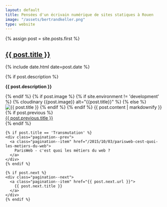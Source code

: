 ```yaml
---
layout: default
title: Pensées d'un écrivain numérique de sites statiques à Rouen
image: "/assets/bertrandkeller.png"
type: website
--- 
```


<div class="wrapper">
  {% assign post = site.posts.first %}
  <section class="post">
    <h1><a href="{{ post.url }}">{{ post.title }}</a></h1>
    <p class="post-meta">{% include date.html date=post.date %}</p>
    {% if post.description %}
      <p><strong>{{ post.description }}</strong></p>
    {% endif %}
    {% if post.image %}
    {% if site.environment != 'development' %}
    {% cloudinary {{post.image}} alt="{{post.title}}" %}
    {% else %}
    <img src="{{ post.image }}" alt="{{ post.title }}">
    {% endif %}
    {% endif %}
    {{ post.content | markdownify }}
  </section>

  <div class="pagination--prevnext" role="navigation">
    {% if post.previous %}
    <div class="pagination--prev">
      <a class="pagination--item" href="{{ post.previous.url }}">
        {{ post.previous.title }}
      </a>
    </div> 
    {% endif %}

    {% if post.title == 'Transmutation' %}
    <div class="pagination--prev">
      <a class="pagination--item" href="/2015/10/03/parisweb-cest-quoi-les-metiers-du-web">
        ParisWeb - c'est quoi les métiers du web ?
      </a>
    </div>
    {% endif %}

    {% if post.next %}
    <div class="pagination--next">
      <a class="pagination--item" href="{{ post.next.url }}">
        {{ post.next.title }}
      </a>
    </div>
    {% endif %}
  </div>
</div>

